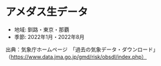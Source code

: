 # アメダス生データ

- 地域: 釧路・東京・那覇
- 季節: 2022年1月・2022年8月

出典：気象庁ホームページ　「過去の気象データ・ダウンロード」 （https://www.data.jma.go.jp/gmd/risk/obsdl/index.php）
